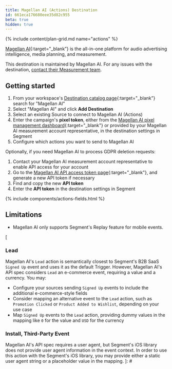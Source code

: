 ```yaml
---
title: Magellan AI (Actions) Destination
id: 661eca176680eee35d82c955
beta: true
hidden: true
---
```


{% include content/plan-grid.md name="actions" %}

[Magellan AI](https://www.magellan.ai/?utm_source=segmentio&utm_medium=docs&utm_campaign=partners){:target="_blank”} is the all-in-one platform for audio advertising intelligence, media planning, and measurement.

This destination is maintained by Magellan AI. For any issues with the destination, [contact their Measurement team](mailto:measurement@magellan.ai).

## Getting started

1. From your workspace's [Destination catalog page](https://app.segment.com/goto-my-workspace/destinations/catalog){:target="_blank”} search for "Magellan AI"
2. Select "Magellan AI" and click **Add Destination**
3. Select an existing Source to connect to Magellan AI (Actions)
4. Enter the campaign's **pixel token**, either from the [Magellan AI pixel management dashboard](https://app.magellan.ai/navigator/measurement/pixels){:target="_blank"} or provided by your Magellan AI measurement account representative, in the destination settings in Segment
5. Configure which actions you want to send to Magellan AI

Optionally, if you need Magellan AI to process GDPR deletion requests:
1. Contact your Magellan AI measurement account representative to enable API access for your account
2. Go to the [Magellan AI API access token page](https://app.magellan.ai/api_access_tokens){:target="_blank"}, and generate a new API token if necessary
3. Find and copy the new **API token**
4. Enter the **API token** in the destination settings in Segment

{% include components/actions-fields.html %}

## Limitations

* Magellan AI only supports Segment's Replay feature for mobile events.

[
### Lead

Magellan AI's `Lead` action is semantically closest to Segment's B2B SaaS `Signed Up` event and uses it as the default Trigger. However, Magellan AI's API spec considers `Lead` an e-commerce event, requiring a value and a currency. You may:
* Configure your sources sending `Signed Up` events to include the additional e-commerce-style fields
* Consider mapping an alternative event to the `Lead` action, such as `Promotion Clicked` or `Product Added to Wishlist`, depending on your use case
* Map `Signed Up` events to the `Lead` action, providing dummy values in the mapping like `0` for the value and `USD` for the currency

### Install, Third-Party Event

Magellan AI's API spec requires a user agent, but Segment's iOS library does not provide user agent information in the event context. In order to use this action with the Segment's iOS library, you may provide either a static user agent string or a placeholder value in the mapping.
]: #
